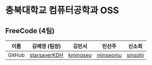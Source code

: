 # 충북대학교 컴퓨터공학과 OSS

## FreeCode (4팀)
| 이름 | 김예영 (팀장)                           | 김민서                                     | 민선주                                      | 신소희                                  |  
| --- | --------------------------------------- | ------------------------------------------ | ------------------------------------------ | --------------------------------------- |  
|GitHub| [starsaverKDH](https://github.com/starsaverKDH) | [kmingseo](https://github.com/kmingseo) | [minseonju](https://github.com/minseonju) | [sinsohi](https://github.com/sinsohi) |  


